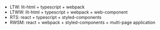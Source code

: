 - LTW: lit-html + typescript + webpack
- LTWW: lit-html + typescript + webpack + web-component
- RTS: react + typescript + styled-components
- RWSM: react + webpack + styled-components + multi-page application